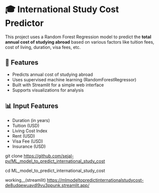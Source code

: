 # 🎓 International Study Cost Predictor
This project uses a Random Forest Regression model to predict the **total annual cost of studying abroad** based on various factors like tuition fees, cost of living, duration, visa fees, etc.


## 🚀 Features
- Predicts annual cost of studying abroad
- Uses supervised machine learning (RandomForestRegressor)
- Built with Streamlit for a simple web interface
- Supports visualizations for analysis

## 📊 Input Features
- Duration (in years)
- Tuition (USD)
- Living Cost Index
- Rent (USD)
- Visa Fee (USD)
- Insurance (USD)


git clone https://github.com/sejal-pv/ML_model_to_predict_international_study_cost


cd ML_model_to_predict_international_study_cost

working__(streamlit)
https://mlmodeltopredictinternationalstudycost-de8udqewuavdl9vu3ppunk.streamlit.app/
